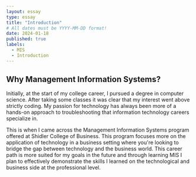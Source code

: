 ```yaml
---
layout: essay
type: essay
title: "Introduction"
# All dates must be YYYY-MM-DD format!
date: 2024-01-18
published: true
labels:
  - MIS
  - Introduction
---
```

## Why Management Information Systems?
Initially, at the start of my college career, I pursued a degree in computer science. After taking some classes it was clear that my interest went above strictly coding. My passion for technology has always been more of a hands-on approach to troubleshooting that information technology careers specialize in.

This is when I came across the Management Information Systems program offered at Shidler College of Business. This program focuses more on the application of technology in a business setting where you're looking to bridge the gap between technology and the business world. This career path is more suited for my goals in the future and through learning MIS I plan to effectively demonstrate the skills I learned on the technological and business side at the professional level. 
